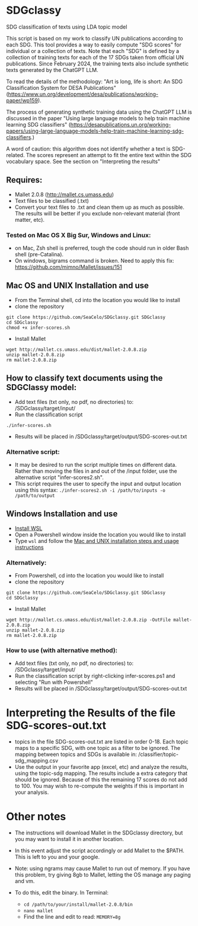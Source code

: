 # SDGclassy
SDG classification of texts using LDA topic model

This script is based on my work to classify UN publications according to each SDG. This tool provides a way to easily compute "SDG scores" for individual or a collection of texts. Note that each "SDG" is defined by a collection of training texts for each of the 17 SDGs taken from official UN publications. Since February 2024, the training texts also include synthetic texts generated by the ChatGPT LLM. 

To read the details of the methodology: "Art is long, life is short: An SDG Classification System for DESA Publications" (https://www.un.org/development/desa/publications/working-paper/wp159). 

The process of generating synthetic training data using the ChatGPT LLM is discussed in the paper "Using large language models to help train machine learning SDG classifiers" (https://desapublications.un.org/working-papers/using-large-language-models-help-train-machine-learning-sdg-classifiers.)

A word of caution: this algorithm does not identify whether a text is SDG-related. The scores represent an attempt to fit the entire text within the SDG vocabulary space. See the section on "Interpreting the results"

## Requires:
* Mallet 2.0.8 (http://mallet.cs.umass.edu)
* Text files to be classified (.txt)
* Convert your text files to .txt and clean them up as much as possible. The results will be better if you exclude non-relevant material (front matter, etc). 

### Tested on Mac OS X Big Sur, Windows and Linux:
* on Mac, Zsh shell is preferred, tough the code should run in older Bash shell (pre-Catalina). 
* On windows, bigrams command is broken. Need to apply this fix: https://github.com/mimno/Mallet/issues/151    

## Mac OS and UNIX Installation and use
* From the Terminal shell, cd into the location you would like to install
* clone the repository

```
git clone https://github.com/SeaCelo/SDGclassy.git SDGclassy
cd SDGclassy
chmod +x infer-scores.sh
```
* Install Mallet
```
wget http://mallet.cs.umass.edu/dist/mallet-2.0.8.zip
unzip mallet-2.0.8.zip
rm mallet-2.0.8.zip
```

## How to classify text documents using the SDGClassy model:
* Add text files (txt only, no pdf, no directories) to: /SDGclassy/target/input/   
* Run the classification script

```
./infer-scores.sh
```
* Results will be placed in /SDGclassy/target/output/SDG-scores-out.txt

### Alternative script:
* It may be desired to run the script multiple times on different data. Rather than moving the files in and out of the /input folder, use the alternative script "infer-scores2.sh".
* This script requires the user to specify the input and output location using this syntax:  `./infer-scores2.sh -i /path/to/inputs -o /path/to/output`

## Windows Installation and use 
* [Install WSL](https://docs.microsoft.com/en-us/windows/wsl/install-win10)
* Open a Powershell window inside the location you would like to install
* Type `wsl` and follow the [Mac and UNIX installation steps and usage instructions](#mac-os-and-unix-installation-and-use)

### Alternatively:
* From Powershell, cd into the location you would like to install
* clone the repository

```
git clone https://github.com/SeaCelo/SDGclassy.git SDGclassy
cd SDGclassy
```
* Install Mallet

```
wget http://mallet.cs.umass.edu/dist/mallet-2.0.8.zip -OutFile mallet-2.0.8.zip
unzip mallet-2.0.8.zip
rm mallet-2.0.8.zip
```

### How to use (with alternative method):
* Add text files (txt only, no pdf, no directories) to: /SDGclassy/target/input/   
* Run the classification script by right-clicking infer-scores.ps1 and selecting "Run with Powershell"
* Results will be placed in /SDGclassy/target/output/SDG-scores-out.txt

# Interpreting the Results of the file SDG-scores-out.txt
* topics in the file SDG-scores-out.txt are listed in order 0-18. Each topic maps to a specific SDG, with one topic as a filter to be ignored. The mapping between topics and SDGs is available in: /classifier/topic-sdg_mapping.csv
* Use the output in your favorite app (excel, etc) and analyze the results, using the topic-sdg mapping.
The results include a extra category that should be ignored. Because of this the remaining 17 scores do not add to 100. You may wish to re-compute the weights if this is important in your analysis.
		

# Other notes
* The instructions will download Mallet in the SDGclassy directory, but you may want to install it in another location.
* In this event adjust the script accordingly or add Mallet to the $PATH. This is left to you and your google. 

* Note: using ngrams may cause Mallet to run out of memory. If you have this problem, try giving 8gb to Mallet, letting the OS manage any paging and vm. 
* To do this, edit the binary. In Terminal: 
   * `cd /path/to/your/install/mallet-2.0.8/bin` 
   * `nano mallet` 
   * Find the line and edit to read: `MEMORY=8g`
